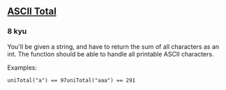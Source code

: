 <h2><a href=https://www.codewars.com/kata/572b6b2772a38bc1e700007a/train/javascript target="_blank">ASCII Total</a></h2><h3>8 kyu</h3><p>You'll be given a string, and have to return the sum of all characters as an int. The function should be able to handle all printable ASCII characters.</p><p>Examples:</p><pre><code>uniTotal("a") == 97uniTotal("aaa") == 291</code></pre>